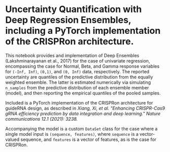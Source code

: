 # Uncertainty Quantification with Deep Regression Ensembles, including a PyTorch implementation of the CRISPRon architecture. 

This notebook provides and implementation of Deep Ensembles (Lakshminarayanan et al., 2017) for the case of univariate regression, encompassing the case for Normal, Beta, and Gamma response variables for `(-Inf, Inf)`, `(0,1)`, and `(0, Inf)` data, respectively. The reported uncertainty are quantiles of the predictive distribution from the equally weighted ensemble. The latter is estimated numerically via simulating `n_samples` from the predictive distribution of each ensemble member (model), and then reporting the empirical quantiles of the pooled samples. 

Included is a PyTorch implementation of the CRISPRon architecture for guideRNA design, as described in *Xiang, Xi, et al. "Enhancing CRISPR-Cas9 gRNA efficiency prediction 
by data integration and deep learning." Nature communications 12.1 (2021): 3238.*

Accompanying the model is a custom `DataSet` class for the case where a single model input is `(sequence, features)`, where `sequence` is a vector-valued sequence, and `features` is a vector of features, as is the case for CRISPRon.  
